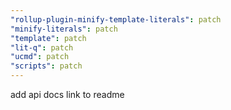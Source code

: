 ```yaml
---
"rollup-plugin-minify-template-literals": patch
"minify-literals": patch
"template": patch
"lit-q": patch
"ucmd": patch
"scripts": patch
---
```


add api docs link to readme
